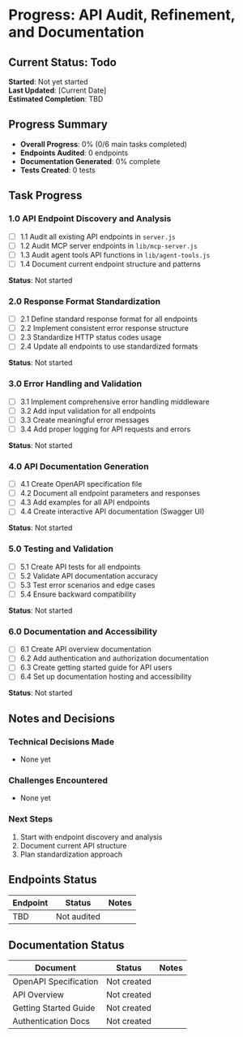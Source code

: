 # Progress: API Audit, Refinement, and Documentation

## Current Status: Todo

**Started**: Not yet started  
**Last Updated**: [Current Date]  
**Estimated Completion**: TBD

## Progress Summary

- **Overall Progress**: 0% (0/6 main tasks completed)
- **Endpoints Audited**: 0 endpoints
- **Documentation Generated**: 0% complete
- **Tests Created**: 0 tests

## Task Progress

### 1.0 API Endpoint Discovery and Analysis

- [ ] 1.1 Audit all existing API endpoints in `server.js`
- [ ] 1.2 Audit MCP server endpoints in `lib/mcp-server.js`
- [ ] 1.3 Audit agent tools API functions in `lib/agent-tools.js`
- [ ] 1.4 Document current endpoint structure and patterns

**Status**: Not started

### 2.0 Response Format Standardization

- [ ] 2.1 Define standard response format for all endpoints
- [ ] 2.2 Implement consistent error response structure
- [ ] 2.3 Standardize HTTP status codes usage
- [ ] 2.4 Update all endpoints to use standardized formats

**Status**: Not started

### 3.0 Error Handling and Validation

- [ ] 3.1 Implement comprehensive error handling middleware
- [ ] 3.2 Add input validation for all endpoints
- [ ] 3.3 Create meaningful error messages
- [ ] 3.4 Add proper logging for API requests and errors

**Status**: Not started

### 4.0 API Documentation Generation

- [ ] 4.1 Create OpenAPI specification file
- [ ] 4.2 Document all endpoint parameters and responses
- [ ] 4.3 Add examples for all API endpoints
- [ ] 4.4 Create interactive API documentation (Swagger UI)

**Status**: Not started

### 5.0 Testing and Validation

- [ ] 5.1 Create API tests for all endpoints
- [ ] 5.2 Validate API documentation accuracy
- [ ] 5.3 Test error scenarios and edge cases
- [ ] 5.4 Ensure backward compatibility

**Status**: Not started

### 6.0 Documentation and Accessibility

- [ ] 6.1 Create API overview documentation
- [ ] 6.2 Add authentication and authorization documentation
- [ ] 6.3 Create getting started guide for API users
- [ ] 6.4 Set up documentation hosting and accessibility

**Status**: Not started

## Notes and Decisions

### Technical Decisions Made

- None yet

### Challenges Encountered

- None yet

### Next Steps

1. Start with endpoint discovery and analysis
2. Document current API structure
3. Plan standardization approach

## Endpoints Status

| Endpoint | Status      | Notes |
| -------- | ----------- | ----- |
| TBD      | Not audited |       |

## Documentation Status

| Document              | Status      | Notes |
| --------------------- | ----------- | ----- |
| OpenAPI Specification | Not created |       |
| API Overview          | Not created |       |
| Getting Started Guide | Not created |       |
| Authentication Docs   | Not created |       |

